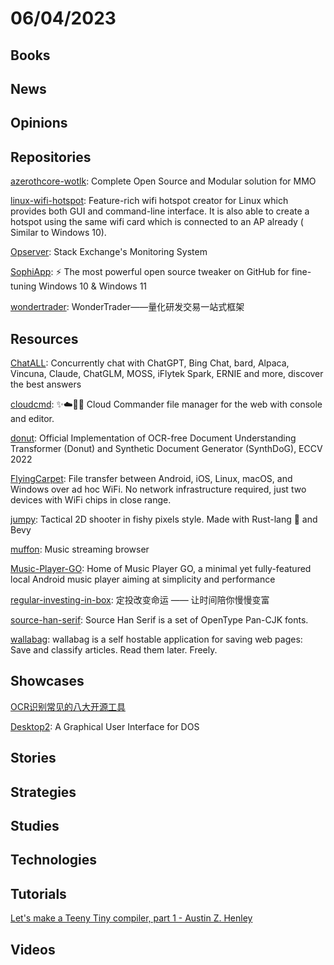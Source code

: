 # 06/04/2023

## Books

## News

## Opinions

## Repositories
[azerothcore-wotlk](https://github.com/azerothcore/azerothcore-wotlk): Complete Open Source and Modular solution for MMO

[linux-wifi-hotspot](https://github.com/lakinduakash/linux-wifi-hotspot): Feature-rich wifi hotspot creator for Linux which provides both GUI and command-line interface. It is also able to create a hotspot using the same wifi card which is connected to an AP already ( Similar to Windows 10).

[Opserver](https://github.com/opserver/Opserver): Stack Exchange's Monitoring System

[SophiApp](https://github.com/Sophia-Community/SophiApp): ⚡ The most powerful open source tweaker on GitHub for fine-tuning Windows 10 & Windows 11

[wondertrader](https://github.com/wondertrader/wondertrader): WonderTrader——量化研发交易一站式框架

## Resources
[ChatALL](https://github.com/sunner/ChatALL): Concurrently chat with ChatGPT, Bing Chat, bard, Alpaca, Vincuna, Claude, ChatGLM, MOSS, iFlytek Spark, ERNIE and more, discover the best answers

[cloudcmd](https://github.com/coderaiser/cloudcmd): ✨☁️📁✨ Cloud Commander file manager for the web with console and editor.

[donut](https://github.com/clovaai/donut): Official Implementation of OCR-free Document Understanding Transformer (Donut) and Synthetic Document Generator (SynthDoG), ECCV 2022

[FlyingCarpet](https://github.com/spieglt/FlyingCarpet): File transfer between Android, iOS, Linux, macOS, and Windows over ad hoc WiFi. No network infrastructure required, just two devices with WiFi chips in close range.

[jumpy](https://github.com/fishfolk/jumpy): Tactical 2D shooter in fishy pixels style. Made with Rust-lang 🦀 and Bevy

[muffon](https://github.com/staniel359/muffon): Music streaming browser

[Music-Player-GO](https://github.com/enricocid/Music-Player-GO): Home of Music Player GO, a minimal yet fully-featured local Android music player aiming at simplicity and performance

[regular-investing-in-box](https://github.com/xiaolai/regular-investing-in-box): 定投改变命运 —— 让时间陪你慢慢变富

[source-han-serif](https://github.com/adobe-fonts/source-han-serif): Source Han Serif is a set of OpenType Pan-CJK fonts.

[wallabag](https://github.com/wallabag/wallabag): wallabag is a self hostable application for saving web pages: Save and classify articles. Read them later. Freely.

## Showcases
[OCR识别常见的八大开源工具](https://mp.weixin.qq.com/s/KKiFSuHyMZBeCGbjBP4n1g)

[Desktop2](http://www.mevis-research.de/~ritter/awakeideas/desktop.html): A Graphical User Interface for DOS

## Stories

## Strategies

## Studies

## Technologies

## Tutorials
[Let's make a Teeny Tiny compiler, part 1 - Austin Z. Henley](https://austinhenley.com/blog/teenytinycompiler1.html)

## Videos
